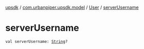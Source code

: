 [upsdk](../../index.md) / [com.urbanpiper.upsdk.model](../index.md) / [User](index.md) / [serverUsername](./server-username.md)

# serverUsername

`val serverUsername: `[`String`](https://kotlinlang.org/api/latest/jvm/stdlib/kotlin/-string/index.html)`?`
